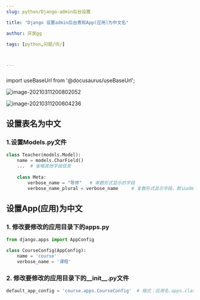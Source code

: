 ```yaml
---
slug: python/Django-admin后台设置

title: "Django 设置admin后台表和App(应用)为中文名" 

author: 庆民gg

tags: [python,问题/坑/]



---
```




#####

import useBaseUrl from '@docusaurus/useBaseUrl';

![image-20210311200802052](https://gitee.com/JqM1n/biog-image/raw/master/20210311200802.png)



![image-20210311200604236](https://gitee.com/JqM1n/biog-image/raw/master/20210311200604.png)



<!-- truncate -->

## 设置表名为中文

### 1.设置Models.py文件

```python
class Teacher(models.Model):
    name = models.CharField()
    ...  # 省略其他字段信息
    
    class Meta:
        verbose_name = "导师"   # 单数形式显示的字段
        verbose_name_plural = verbose_name     # 复数形式显示字段，默认admin后台显示复数形式
```

## 设置App(应用)为中文

### 1. 修改要修改的应用目录下的apps.py

```python
from django.apps import AppConfig

class CourseConfig(AppConfig):
    name = 'course'
    verbose_name = '课程'
```

### 2. 修改要修改的应用目录下的__init__.py文件

```python
default_app_config = 'course.apps.CourseConfig'  # 格式：应用名.apps.class名（apps.py中修改的class名）
```

